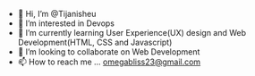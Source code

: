 - 👋 Hi, I’m @Tijanisheu
- 👀 I’m interested in Devops
- 🌱 I’m currently learning User Experience(UX) design and Web Development(HTML, CSS and Javascript)
- 💞️ I’m looking to collaborate on Web Development
- 📫 How to reach me ... omegabliss23@gmail.com

<!---
Tijanisheu/Tijanisheu is a ✨ special ✨ repository because its `README.md` (this file) appears on your GitHub profile.
You can click the Preview link to take a look at your changes.
--->
